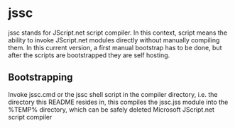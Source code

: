 # jssc

jssc stands for JScript.net script compiler.
In this context, script means the ability to invoke
JScript.net modules directly without manually compiling them.
In this current version, a first manual bootstrap has to be done,
but after the scripts are bootstrapped they are self hosting.

## Bootstrapping

Invoke jssc.cmd or the jssc shell script in the compiler directory,
i.e. the directory this README resides in, this compiles the jssc.jss
module into the %TEMP% directory, which can be safely deleted
Microsoft JScript.net script compiler
